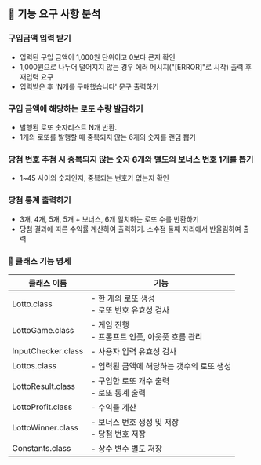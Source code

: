## 🚀 기능 요구 사항 분석

### 구입금액 입력 받기
- 입력된 구입 금액이 1,000원 단위이고 0보다 큰지 확인
- 1,000원으로 나누어 떨어지지 않는 경우 에러 메시지("[ERROR]"로 시작) 출력 후 재입력 요구
- 입력받은 후 'N개를 구매했습니다' 문구 출력하기

### 구입 금액에 해당하는 로또 수량 발급하기
- 발행된 로또 숫자리스트 N개 반환.
- 1개의 로또를 발행할 때 중복되지 않는 6개의 숫자를 랜덤 뽑기

### 당첨 번호 추첨 시 중복되지 않는 숫자 6개와 별도의 보너스 번호 1개를 뽑기
- 1~45 사이의 숫자인지, 중복되는 번호가 없는지 확인

### 당첨 통계 출력하기
- 3개, 4개, 5개, 5개 + 보너스, 6개 일치하는 로또 수를 반환하기
- 당첨 결과에 따른 수익률 계산하여 출력하기. 소수점 둘째 자리에서 반올림하여 출력

### 🍒 클래스 기능 명세

| 클래스 이름           | 기능                                                    |
|---------------------|---------------------------------------------------------|
| Lotto.class         | - 한 개의 로또 생성<br>- 로또 번호 유효성 검사          |
| LottoGame.class     | - 게임 진행<br>- 프롬프트 인풋, 아웃풋 흐름 관리      |
| InputChecker.class  | - 사용자 입력 유효성 검사                               |
| Lottos.class   | - 입력된 금액에 해당하는 갯수의 로또 생성              |
| LottoResult.class   | - 구입한 로또 개수 출력<br>- 로또 통계 출력                                       |
| LottoProfit.class   | - 수익률 계산                                          |
| LottoWinner.class   | - 보너스 번호 생성 및 저장<br>- 당첨 번호 저장          |
| Constants.class     | - 상수 변수 별도 저장                                   |
